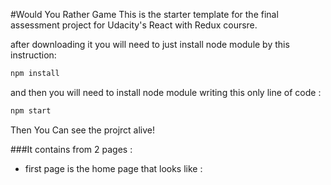 #Would You Rather Game
This is the starter template for the final assessment project for Udacity's React with Redux coursre.

after downloading it you will need to just install node module by this instruction:

```js
npm install
```

and then you will need to install node module writing this only line of code :

```js
npm start
```

Then You Can see the projrct alive!

###It contains from 2 pages :

- first page is the home page that looks like :

<!-- ![homePage](https://drive.google.com/uc?export=view&id=1TzW8Ff9Yn7Jyw5L6ZHEb_mAeyyVe-RTl) -->
